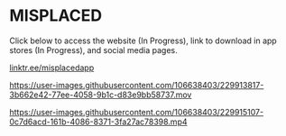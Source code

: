 # MISPLACED
Click below to access the website (In Progress), link to download in app stores (In Progress), and social media pages.

[linktr.ee/misplacedapp](https://linktr.ee/misplacedapp)





https://user-images.githubusercontent.com/106638403/229913817-3b662e42-77ee-4058-9b1c-d83e9bb58737.mov



https://user-images.githubusercontent.com/106638403/229915107-0c7d6acd-161b-4086-8371-3fa27ac78398.mp4

